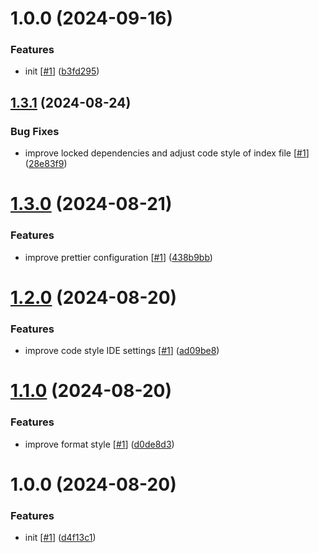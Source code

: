 # 1.0.0 (2024-09-16)


### Features

* init [[#1](https://github.com/d3p1/3d-css-cubes-and-balls/issues/1)] ([b3fd295](https://github.com/d3p1/3d-css-cubes-and-balls/commit/b3fd295f3f074d2fd0dc8b489aaff122349a776f))

## [1.3.1](https://github.com/d3p1/base-css-template/compare/v1.3.0...v1.3.1) (2024-08-24)


### Bug Fixes

* improve locked dependencies and adjust code style of index file [[#1](https://github.com/d3p1/base-css-template/issues/1)] ([28e83f9](https://github.com/d3p1/base-css-template/commit/28e83f902c767746b3ce695c584dd2c5770025e8))

# [1.3.0](https://github.com/d3p1/base-css-template/compare/v1.2.0...v1.3.0) (2024-08-21)


### Features

* improve prettier configuration [[#1](https://github.com/d3p1/base-css-template/issues/1)] ([438b9bb](https://github.com/d3p1/base-css-template/commit/438b9bbe1db69c50a5677addfeb1b2bd6b4f3472))

# [1.2.0](https://github.com/d3p1/base-css-template/compare/v1.1.0...v1.2.0) (2024-08-20)


### Features

* improve code style IDE settings [[#1](https://github.com/d3p1/base-css-template/issues/1)] ([ad09be8](https://github.com/d3p1/base-css-template/commit/ad09be820e72867bd2b9de1ccece745f90025da5))

# [1.1.0](https://github.com/d3p1/base-css-template/compare/v1.0.0...v1.1.0) (2024-08-20)


### Features

* improve format style [[#1](https://github.com/d3p1/base-css-template/issues/1)] ([d0de8d3](https://github.com/d3p1/base-css-template/commit/d0de8d3f14c6e2269ce2e52dba879447bc385996))

# 1.0.0 (2024-08-20)


### Features

* init [[#1](https://github.com/d3p1/base-css-template/issues/1)] ([d4f13c1](https://github.com/d3p1/base-css-template/commit/d4f13c1ab002cc7a8f9e75aef2af0ca90a5254f2))

